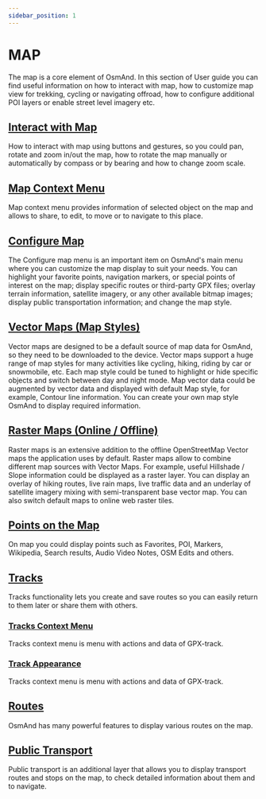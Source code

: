 ```yaml
---
sidebar_position: 1
---
```


# MAP

The map is a core element of OsmAnd. In this section of User guide you can find useful information on how to interact with map, how to customize map view for trekking, cycling or navigating offroad, how to configure additional POI layers or enable street level imagery etc.

## [Interact with Map](./interact-with-map.md)

How to interact with map using buttons and gestures, so you could pan, rotate and zoom in/out the map, how to rotate the map manually or automatically by compass or by bearing and how to change zoom scale.

## [Map Context Menu](./map-context-menu.md)

Map context menu provides information of selected object on the map and allows to share, to edit, to move or to navigate to this place.

## [Configure Map](./configure-map-menu.md)

The Configure map menu is an important item on OsmAnd's main menu where you can customize the map display to suit your needs. You can highlight your favorite points, navigation markers, or special points of interest on the map; display specific routes or third-party GPX files; overlay terrain information, satellite imagery, or any other available bitmap images; display public transportation information; and change the map style.

## [Vector Maps (Map Styles)](./vector-maps.md)

Vector maps are designed to be a default source of map data for OsmAnd, so they need to be downloaded to the device. Vector maps support a huge range of map styles for many activities like cycling, hiking, riding by car or snowmobile, etc. Each map style could be tuned to highlight or hide specific objects and switch between day and night mode. Map vector data could be augmented by vector data and displayed with default Map style, for example, Contour line information. You can create your own map style OsmAnd to display required information.

## [Raster Maps (Online / Offline)](./raster-maps.md)

Raster maps is an extensive addition to the offline OpenStreetMap Vector maps the application uses by default. Raster maps allow to combine different map sources with Vector Maps. For example, useful Hillshade / Slope information could be displayed as a raster layer. You can display an overlay of hiking routes, live rain maps, live traffic data and an underlay of satellite imagery mixing with semi-transparent base vector map. You can also switch default maps to online web raster tiles.

## [Points on the Map](./point-layers-on-map.md)

On map you could display points such as Favorites, POI, Markers, Wikipedia, Search results, Audio Video Notes, OSM Edits and others.

## [Tracks](./tracks)

Tracks functionality lets you create and save routes so you can easily return to them later or share them with others.

### [Tracks Context Menu](./tracks/track-context-menu.md)

Tracks context menu is menu with actions and data of GPX-track.

### [Track Appearance](./tracks/appearance.md)

Tracks context menu is menu with actions and data of GPX-track.

## [Routes](./routes.md)

OsmAnd has many powerful features to display various routes on the map.


## [Public Transport](./public-transport.md)

Public transport is an additional layer that allows you to display transport routes and stops on the map, to check detailed information about them and to navigate.

